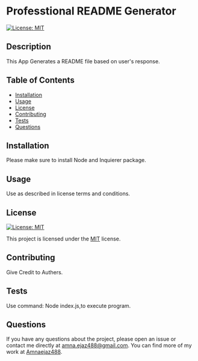 # Professtional README Generator
  [![License: MIT](https://img.shields.io/badge/License-MIT-yellow.svg)](https://opensource.org/licenses/MIT)

  ## Description
  
  This App Generates a README file based on user's response.
  
  ## Table of Contents
  
  - [Installation](#installation)
  - [Usage](#usage)
  - [License](#license)
  - [Contributing](#contributing)
  - [Tests](#tests)
  - [Questions](#questions)
  
  ## Installation
  
  Please make sure to install Node and Inquierer package.
  
  ## Usage
  
  Use as described in license terms and conditions.
  
  ## License

[![License: MIT](https://img.shields.io/badge/License-MIT-yellow.svg)](https://opensource.org/licenses/MIT)

This project is licensed under the [MIT](https://opensource.org/licenses/MIT) license.
  
  ## Contributing
  
  Give Credit to Authers.
  
  ## Tests
  
  Use command: Node index.js,to execute program.
  ## Questions

If you have any questions about the project, please open an issue or contact me directly at amna.ejaz488@gmail.com. You can find more of my work at [Amnaejaz488](https://github.com/Amnaejaz488).
